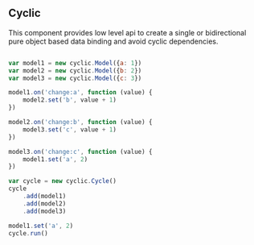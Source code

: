 ## Cyclic

This component provides low level api to create a single or bidirectional pure object based data binding and avoid cyclic dependencies.

```javascript

var model1 = new cyclic.Model({a: 1})
var model2 = new cyclic.Model({b: 2})
var model3 = new cyclic.Model({c: 3})

model1.on('change:a', function (value) {
    model2.set('b', value + 1)
})

model2.on('change:b', function (value) {
    model3.set('c', value + 1)
})

model3.on('change:c', function (value) {
    model1.set('a', 2)
})

var cycle = new cyclic.Cycle()
cycle
    .add(model1)
    .add(model2)
    .add(model3)

model1.set('a', 2)
cycle.run()

```
